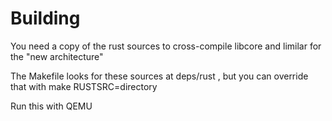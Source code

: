 # Building
You need a copy of the rust sources to cross-compile libcore and limilar for the "new architecture"

The Makefile looks for these sources at deps/rust , but you can override that with make RUSTSRC=directory

Run this with QEMU
